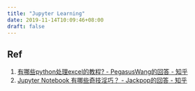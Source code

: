```yaml
---
title: "Jupyter Learning"
date: 2019-11-14T10:09:46+08:00
draft: false
---
```


## Ref

1.  [有哪些python处理excel的教程? - PegasusWang的回答 - 知乎](https://www.zhihu.com/question/35904647/answer/409040246)
2.  [Jupyter Notebook 有哪些奇技淫巧？ - Jackpop的回答 - 知乎](https://www.zhihu.com/question/266988943/answer/829289635 )

